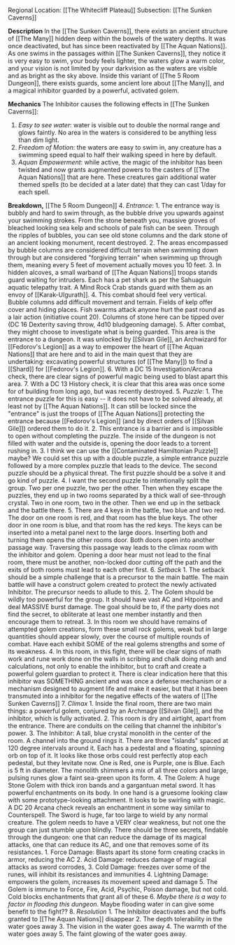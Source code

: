 Regional Location: [[The Whitecliff Plateau]]
Subsection: [[The Sunken Caverns]]

**Description** 
In the [[The Sunken Caverns]], there exists an ancient structure of [[The Many]] hidden deep within the bowels of the watery depths. It was once deactivated, but has since been reactivated by [[The Aquan Nations]]. As one swims in the passages within [[The Sunken Caverns]], they notice it is very easy to swim, your body feels lighter, the waters glow a warm color, and your vision is not limited by your darkvision as the waters are visible and as bright as the sky above. Inside this variant of [[The 5 Room Dungeon]], there exists guards, some ancient lore about [[The Many]], and a magical inhibitor guarded by a powerful, activated golem. 

**Mechanics**
The Inhibitor causes the following effects in [[The Sunken Caverns]]:
1. *Easy to see water*: water is visible out to double the normal range and glows faintly. No area in the waters is considered to be anything less than dim light.
2. *Freedom of Motion*: the waters are easy to swim in, any creature has a swimming speed equal to half their walking speed in here by default. 
3. *Aquan Empowerment*: while active, the magic of the inhibitor has been twisted and now grants augmented powers to the casters of [[The Aquan Nations]] that are here. These creatures gain additional water themed spells (to be decided at a later date) that they can cast 1/day for each spell. 

**Breakdown,** [[The 5 Room Dungeon]]
4. *Entrance*:
	1. The entrance way is bubbly and hard to swim through, as the bubble drive you upwards against your swimming strokes. From the stone beneath you, massive groves of bleached looking sea kelp and schools of pale fish can be seen. Through the ripples of bubbles, you can see old stone columns and the dark stone of an ancient looking monument, recent destroyed. 
	2. The areas encompassed by bubble columns are considered difficult terrain when swimming down through but are considered "forgiving terrain" when swimming up through them, meaning every 5 feet of movement actually moves you 10 feet.
	3. In hidden alcoves, a small warband of [[The Aquan Nations]] troops stands guard waiting for intruders. Each has a pet shark as per the Sahuaguin aquatic telepathy trait. A Mind Rock Crab stands guard with them as an envoy of [[Karak-Ulgurath]]. 
	4. This combat should feel very vertical. Bubble columns add difficult movement and terrain. Fields of kelp offer cover and hiding places. Fish swarms attack anyone hurt the past round as a lair action (initiative count 20). Columns of stone here can be tipped over (DC 16 Dexterity saving throw, 4d10 bludgeoning damage). 
	5. After combat, they might choose to investigate what is being guarded. This area is the entrance to a dungeon. It was unlocked by [[Silvan Gile]], an Archwizard for [[Fedorov's Legion]] as a way to empower the heart of [[The Aquan Nations]] that are here and to aid in the main quest that they are undertaking: excavating powerful structures (of [[The Many]]) to find a [[Shard]] for [[Fedorov's Legion]]. 
	6. With a DC 15 Investigation/Arcana check, there are clear signs of powerful magic being used to blast apart this area.
	7. With a DC 13 History check, it is clear that this area was once some for of building from long ago, but was recently destroyed. 
5. *Puzzle*:
	1. The entrance puzzle for this is easy -- it does not have to be solved already, at least not by [[The Aquan Nations]]. It can still be locked since the "entrance" is just the troops of [[The Aquan Nations]] protecting the entrance because [[Fedorov's Legion]] (and by direct orders of [[Silvan Gile]]) ordered them to do it. 
	2. This entrance is a barrier and is impossible to open without completing the puzzle. The inside of the dungeon is not filled with water and the outside is, opening the door leads to a torrent rushing in. 
	3. I think we can use the [[Contaminated Hamiltonian Puzzle]] maybe? We could set this up with a double puzzle, a simple entrance puzzle followed by a more complex puzzle that leads to the device. The second puzzle should be a physical threat. The first puzzle should be a solve it and go kind of puzzle. 
	4. I want the second puzzle to intentionally split the group. Two per one puzzle, two per the other. Then when they escape the puzzles, they end up in two rooms separated by a thick wall of see-through crystal. Two in one room, two in the other. Then we end up in the setback and the battle there. 
	5. There are 4 keys in the battle, two blue and two red. The door on one room is red, and that room has the blue keys. The other door in one room is blue, and that room has the red keys. The keys can be inserted into a metal panel next to the large doors. Inserting both and turning them opens the other rooms door. Both doors open into another passage way. Traversing this passage way leads to the climax room with the inhibitor and golem. Opening a door hear must not lead to the final room, there must be another, non-locked door cutting off the path and the exits of both rooms must lead to each other first. 
6. *Setback*
	1. The setback should be a simple challenge that is a precursor to the main battle. The main battle will have a construct golem created to protect the newly activated Inhibitor. The precursor needs to allude to this.
	2. The Golem should be wildly too powerful for the group. It should have vast AC and Hitpoints and deal MASSIVE burst damage. The goal should be to, if the party does not find the secret, to obliterate at least one member instantly and then encourage them to retreat. 
	3. In this room we should have remains of attempted golem creations, form these small rock golems, weak but in large quantities should appear slowly, over the course of multiple rounds of combat. Have each exhibit SOME of the real golems strengths and some of its weakness.
	4. In this room, in this fight, there will be clear signs of math work and rune work done on the walls in scribing and chalk doing math and calculations, not only to enable the inhibitor, but to craft and create a powerful golem guardian to protect it. There is clear indication here that this inhibitor was SOMETHING ancient and was once a defense mechanism or a mechanism designed to augment life and make it easier, but that it has been transmuted into a inhibitor for the negative effects of the waters of [[The Sunken Caverns]]
7. *Climax*
	1. Inside the final room, there are two main things: a powerful golem, conjured by an Archmage [[Silvan Gile]], and the inhibitor, which is fully activated. 
	2. This room is dry and airtight, apart from the entrance. There are conduits on the ceiling that channel the inhibitor's power. 
	3. The Inhibitor: A tall, blue crystal monolith in the center of the room. A channel into the ground rings it. There are three "islands" spaced at 120 degree intervals around it. Each has a pedestal and a floating, spinning orb on top of it. It looks like those orbs could rest perfectly atop each pedestal, but they levitate now. One is Red, one is Purple, one is Blue. Each is 5 ft in diameter. The monolith shimmers a mix of all three colors and large, pulsing runes glow a faint sea-green upon its form. 
	4. The Golem: A huge Stone Golem with thick iron bands and a gargantuan metal sword. It has powerful enchantments on its body. In one hand is a gruesome looking claw with some prototype-looking attachment. It looks to be swirling with magic. A DC 20 Arcana check reveals an enchantment in some way similar to Counterspell. The Sword is huge, far too large to wield by any normal creature. The golem needs to have a VERY clear weakness, but not one the group can just stumble upon blindly. There should be three secrets, findable through the dungeon: one that can reduce the damage of its magical attacks, one that can reduce its AC, and one that removes some of its resistances. 
		1. Force Damage: Blasts apart its stone form creating cracks in armor, reducing the AC
		2. Acid Damage: reduces damage of magical attacks as sword corrodes, 
		3. Cold Damage: freezes over some of the runes, will inhibit its resistances and immunities
		4. Lightning Damage: empowers the golem, increases its movement speed and damage
		5. The Golem is immune to Force, Fire, Acid, Psychic, Poison damage, but not cold. Cold blocks enchantments that grant all of these
		6. *Maybe there is a way to factor in flooding this dungeon*. Maybe flooding water in can give some benefit to the fight??
8. *Resolution*
	1. The Inhibitor deactivates and the buffs granted to [[The Aquan Nations]] disappear
	2. The depth tolerability in the water goes away
	3. The vision in the water goes away
	4. The warmth of the water goes away
	5. The faint glowing of the water goes away. 
